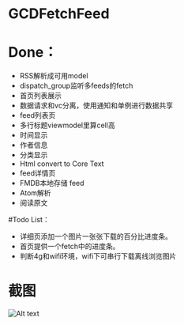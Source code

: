 # GCDFetchFeed

# Done：
* RSS解析成可用model
* dispatch_group监听多feeds的fetch
* 首页列表展示
* 数据请求和vc分离，使用通知和单例进行数据共享
* feed列表页
* 多行标题viewmodel里算cell高
* 时间显示
* 作者信息
* 分类显示
* Html convert to Core Text
* feed详情页
* FMDB本地存储 feed
* Atom解析
* 阅读原文

#Todo List：
* 详细页添加一个图片一张张下载的百分比进度条。
* 首页提供一个fetch中的进度条。
* 判断4g和wifi环境，wifi下可串行下载离线浏览图片

# 截图
![Alt text](http://ww2.sinaimg.cn/mw1024/681101d0jw1f08irq9qczj20yi1pcwjp.jpg)
